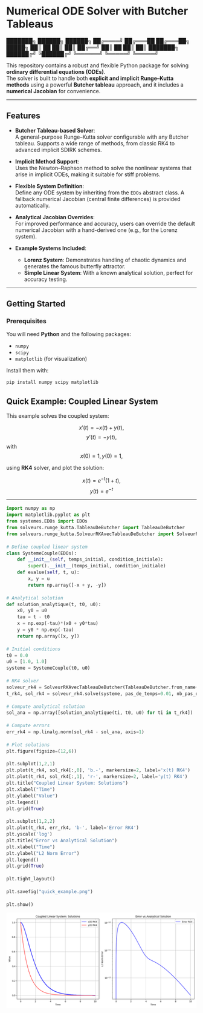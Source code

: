 # Numerical ODE Solver with Butcher Tableaus

███████╗ ██████╗   ██████╗ 
██╔════╝ ██╔═══██ ██╔═══██╗
█████╗   ██║   ██ ██║   ██║
██╔══╝   ██║   ██ ██║   ██║
███████╗ ██████╔╝ ╚██████╔╝
╚══════╝ ╚═════╝  ╚═════╝ 

This repository contains a robust and flexible Python package for solving **ordinary differential equations (ODEs)**.  
The solver is built to handle both **explicit and implicit Runge–Kutta methods** using a powerful **Butcher tableau** approach, and it includes a **numerical Jacobian** for convenience.

---

## Features

- **Butcher Tableau-based Solver**:  
  A general-purpose Runge–Kutta solver configurable with any Butcher tableau. Supports a wide range of methods, from classic RK4 to advanced implicit SDIRK schemes.

- **Implicit Method Support**:  
  Uses the Newton–Raphson method to solve the nonlinear systems that arise in implicit ODEs, making it suitable for stiff problems.

- **Flexible System Definition**:  
  Define any ODE system by inheriting from the `EDOs` abstract class. A fallback numerical Jacobian (central finite differences) is provided automatically.

- **Analytical Jacobian Overrides**:  
  For improved performance and accuracy, users can override the default numerical Jacobian with a hand-derived one (e.g., for the Lorenz system).

- **Example Systems Included**:
  - **Lorenz System**: Demonstrates handling of chaotic dynamics and generates the famous butterfly attractor.  
  - **Simple Linear System**: With a known analytical solution, perfect for accuracy testing.

---

## Getting Started

### Prerequisites

You will need **Python** and the following packages:

- `numpy`  
- `scipy`  
- `matplotlib` (for visualization)

Install them with:

```bash
pip install numpy scipy matplotlib

```
## Quick Example: Coupled Linear System

This example solves the coupled system:

$$ x'(t) = -x(t) + y(t),$$
$$ y'(t) = -y(t), $$
with $$ x(0) = 1, y(0) = 1, $$

using **RK4** solver, and plot the solution:

$$x(t) = e^{-t}  (1 + t),  $$
$$y(t) = e^{-t}$$

---

```python
import numpy as np
import matplotlib.pyplot as plt
from systemes.EDOs import EDOs
from solveurs.runge_kutta.TableauDeButcher import TableauDeButcher
from solveurs.runge_kutta.SolveurRKAvecTableauDeButcher import SolveurRKAvecTableauDeButcher

# Define coupled linear system
class SystemeCouple(EDOs):
    def __init__(self, temps_initial, condition_initiale):
        super().__init__(temps_initial, condition_initiale)
    def evalue(self, t, u):
        x, y = u
        return np.array([-x + y, -y])

# Analytical solution
def solution_analytique(t, t0, u0):
    x0, y0 = u0
    tau = t - t0
    x = np.exp(-tau)*(x0 + y0*tau)
    y = y0 * np.exp(-tau)
    return np.array([x, y])

# Initial conditions
t0 = 0.0
u0 = [1.0, 1.0]
systeme = SystemeCouple(t0, u0)

# RK4 solver
solveur_rk4 = SolveurRKAvecTableauDeButcher(TableauDeButcher.from_name('rk4'))
t_rk4, sol_rk4 = solveur_rk4.solve(systeme, pas_de_temps=0.01, nb_pas_de_temps_max=1000)

# Compute analytical solution
sol_ana = np.array([solution_analytique(ti, t0, u0) for ti in t_rk4])

# Compute errors
err_rk4 = np.linalg.norm(sol_rk4 - sol_ana, axis=1)

# Plot solutions
plt.figure(figsize=(12,6))

plt.subplot(1,2,1)
plt.plot(t_rk4, sol_rk4[:,0], 'b.-', markersize=2, label='x(t) RK4')
plt.plot(t_rk4, sol_rk4[:,1], 'r-', markersize=2, label='y(t) RK4')
plt.title("Coupled Linear System: Solutions")
plt.xlabel("Time")
plt.ylabel("Value")
plt.legend()
plt.grid(True)

plt.subplot(1,2,2)
plt.plot(t_rk4, err_rk4, 'b-', label='Error RK4')
plt.yscale('log')
plt.title("Error vs Analytical Solution")
plt.xlabel("Time")
plt.ylabel("L2 Norm Error")
plt.legend()
plt.grid(True)

plt.tight_layout()

plt.savefig("quick_example.png")

plt.show()

```

![Quick Example Output Figures](figures/quick_example.png)